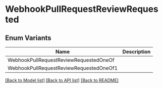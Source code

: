 # WebhookPullRequestReviewRequested

## Enum Variants

| Name | Description |
|---- | -----|
| WebhookPullRequestReviewRequestedOneOf |  |
| WebhookPullRequestReviewRequestedOneOf1 |  |

[[Back to Model list]](../README.md#documentation-for-models) [[Back to API list]](../README.md#documentation-for-api-endpoints) [[Back to README]](../README.md)


